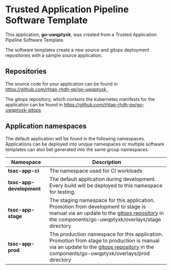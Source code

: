 # Trusted Application Pipeline Software Template

This application, **go-uwqptyxk**, was created from a Trusted Application Pipeline Software Template.

The software templates create a new source and gitops deployment repositories with a sample source application. 

## Repositories

The source code for your application can be found in [https://github.com/rhtap-rhdh-qe/go-uwqptyxk ](https://github.com/rhtap-rhdh-qe/go-uwqptyxk ).
 
The gitops repository, which contains the kubernetes manifests for the application can be found in 
[https://github.com/rhtap-rhdh-qe/go-uwqptyxk-gitops ](https://github.com/rhtap-rhdh-qe/go-uwqptyxk-gitops ) 

## Application namespaces 

The default application will be found in the following namespaces. Applications can be deployed into unique namespaces or multiple software templates can also bet generated into the same group namespaces.  

|  Namespace   |  Description   |  
| -------- | -------- |
| **tssc-app-ci** | The namespace used for CI workloads |
| **tssc-app-development** | The default application during development. Every build will be deployed to this namespace for testing. |
| **tssc-app-stage** | The staging namespace for this application. Promotion from development to stage is manual via an update to the [gitops repository](https://github.com/rhtap-rhdh-qe/go-uwqptyxk-gitops ) in the components/go-uwqptyxk/overlays/stage directory |
| **tssc-app-prod** | The production namespace for this application. Promotion from stage to production is manual via an update to the [gitops repository](https://github.com/rhtap-rhdh-qe/go-uwqptyxk-gitops ) in the components/go-uwqptyxk/overlays/prod directory |